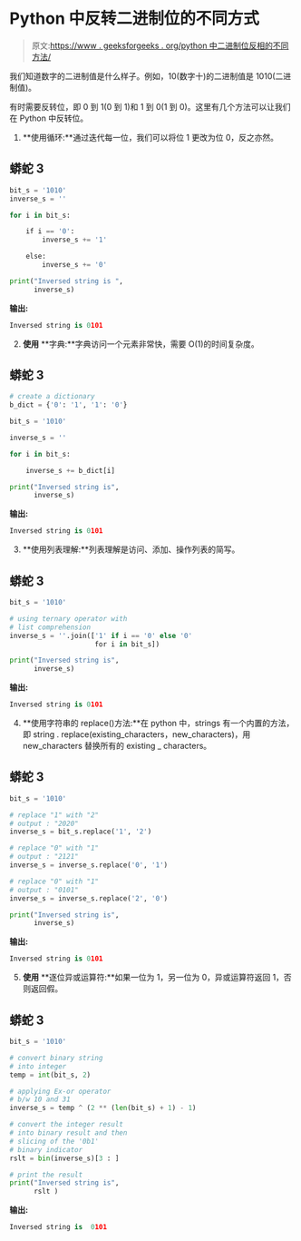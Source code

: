 # Python 中反转二进制位的不同方式

> 原文:[https://www . geeksforgeeks . org/python 中二进制位反相的不同方法/](https://www.geeksforgeeks.org/different-ways-to-invert-the-binary-bits-in-python/)

我们知道数字的二进制值是什么样子。例如，10(数字十)的二进制值是 1010(二进制值)。

有时需要反转位，即 0 到 1(0 到 1)和 1 到 0(1 到 0)。这里有几个方法可以让我们在 Python 中反转位。

1) **使用循环:**通过迭代每一位，我们可以将位 1 更改为位 0，反之亦然。

## 蟒蛇 3

```py
bit_s = '1010'
inverse_s = ''

for i in bit_s:

    if i == '0':
        inverse_s += '1'

    else:
        inverse_s += '0'

print("Inversed string is ",
      inverse_s)
```

**输出:**

```py
Inversed string is 0101

```

2) **使用** **字典:**字典访问一个元素非常快，需要 O(1)的时间复杂度。

## 蟒蛇 3

```py
# create a dictionary
b_dict = {'0': '1', '1': '0'}

bit_s = '1010'

inverse_s = ''

for i in bit_s:

    inverse_s += b_dict[i]

print("Inversed string is",
      inverse_s)
```

**输出:**

```py
Inversed string is 0101

```

3) **使用列表理解:**列表理解是访问、添加、操作列表的简写。

## 蟒蛇 3

```py
bit_s = '1010'

# using ternary operator with 
# list comprehension
inverse_s = ''.join(['1' if i == '0' else '0'
                     for i in bit_s])

print("Inversed string is", 
      inverse_s)
```

**输出:**

```py
Inversed string is 0101

```

4) **使用字符串的 replace()方法:**在 python 中，strings 有一个内置的方法，即 string . replace(existing_characters，new_characters)，用 new_characters 替换所有的 existing _ characters。

## 蟒蛇 3

```py
bit_s = '1010'

# replace "1" with "2" 
# output : "2020"
inverse_s = bit_s.replace('1', '2')

# replace "0" with "1" 
# output : "2121"
inverse_s = inverse_s.replace('0', '1')

# replace "0" with "1" 
# output : "0101"
inverse_s = inverse_s.replace('2', '0')

print("Inversed string is", 
      inverse_s)
```

**输出:**

```py
Inversed string is 0101

```

5) **使用** **逐位异或运算符:**如果一位为 1，另一位为 0，异或运算符返回 1，否则返回假。

## 蟒蛇 3

```py
bit_s = '1010'

# convert binary string 
# into integer
temp = int(bit_s, 2)

# applying Ex-or operator
# b/w 10 and 31
inverse_s = temp ^ (2 ** (len(bit_s) + 1) - 1)

# convert the integer result 
# into binary result and then 
# slicing of the '0b1' 
# binary indicator
rslt = bin(inverse_s)[3 : ]

# print the result
print("Inversed string is", 
      rslt )
```

**输出:**

```py
Inversed string is  0101

```